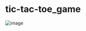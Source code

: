 # tic-tac-toe_game

![image](https://user-images.githubusercontent.com/87574717/174482500-4a6556c8-c619-4aab-974c-5a3e8817641e.png)
